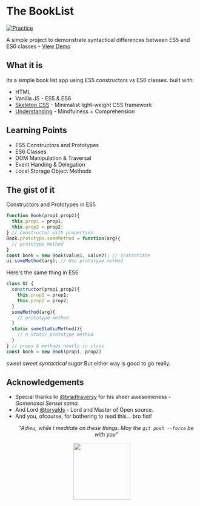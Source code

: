 # The BookList

[![Practice](https://img.shields.io/badge/Practice-Javascript-yellow.svg)]() 

A simple project to demonstrate syntactical differences between ES5 and ES6 classes - [View Demo]() 

## What it is
Its a simple book list app using ES5 constructors vs ES6 classes. built with: 

* HTML
* Vanilla JS - ES5 & ES6
* [Skeleton CSS]() - Minimalist light-weight CSS framework 
* [Understanding]() - Mindfulness + Comprehension

## Learning Points
* ES5 Constructors and Prototypes
* ES6 Classes
* DOM Manipulation & Traversal
* Event Handing & Delegation
* Local Storage Object Methods

## The gist of it
Constructors and Prototypes in ES5
```javascript
function Book(prop1,prop2){
  this.prop1 = prop1;
  this.prop2 = prop2;
} // Constructor with properties
Book.prototype.someMethod = function(arg){
  // prototype method
}
const book = new Book(value1, value2); // Instantiate
ui.someMethod(arg); // Use prototype method
```
Here's the same thing in ES6
```javascript
class UI {
  constructor(prop1,prop2){
    this.prop1 = prop1;
    this.prop2 = prop2;
  }
  someMethod(arg){
    // prototype method
  }
  static someStaticMethod(){
    // a Static prototype method
  }
} // props & methods neatly in class
const book = new Book(prop1, prop2)
```
_sweet sweet syntactical sugar_
But either way is good to go really.

## Acknowledgements
* Special thanks to [@bradtraversy](https://github.com/bradtraversy) for his sheer awesomeness - _Gomenasai Sensei sama_
* And Lord [@torvalds](https://github.com/torvalds) - Lord and Master of Open source. 
* And you, ofcourse, for bothering to read this... bro fist!
_<p align="center">"Adieu, while I meditate on these things. May the `git push --force` be with you"_</p>

<div align="center"><img align="center" src="https://i.imgur.com/bLBIZuy.jpg" width="150"/></div>
